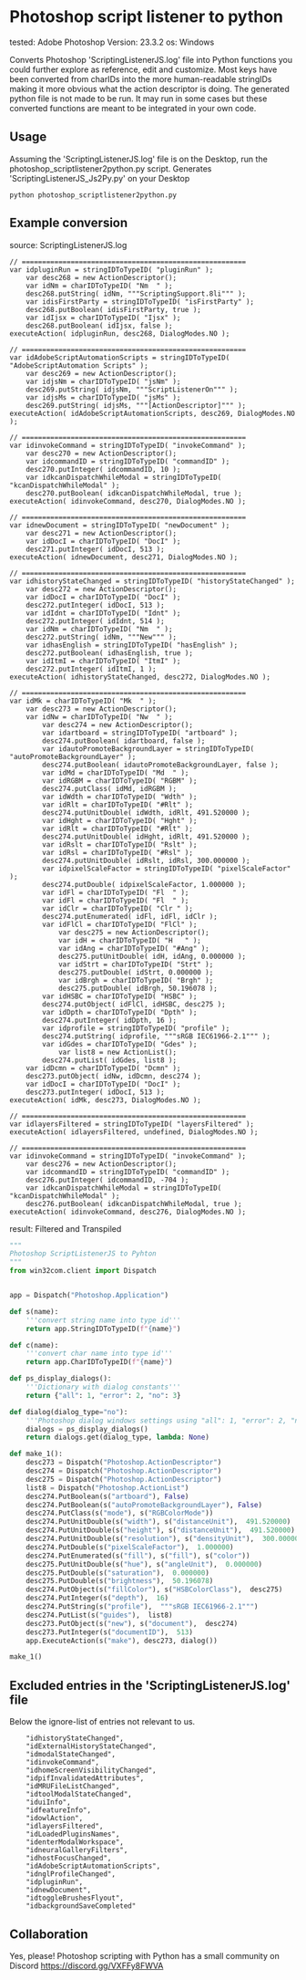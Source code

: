 # Photoshop script listener to python 
tested: Adobe Photoshop Version: 23.3.2
os: Windows

Converts Photoshop 'ScriptingListenerJS.log' file into Python functions you could further explore as reference, edit and customize.
Most keys have been converted from charIDs into the more human-readable stringIDs making it more obvious what the action descriptor is doing.
The generated python file is not made to be run. It may run in some cases but these converted functions are meant to be integrated in your own code.

## Usage

Assuming the 'ScriptingListenerJS.log' file is on the Desktop, run the photoshop_scriptlistener2python.py script. 
Generates 'ScriptingListenerJS_Js2Py.py' on your Desktop

```shell
python photoshop_scriptlistener2python.py
```

## Example conversion

source: ScriptingListenerJS.log
```log
// =======================================================
var idpluginRun = stringIDToTypeID( "pluginRun" );
    var desc268 = new ActionDescriptor();
    var idNm = charIDToTypeID( "Nm  " );
    desc268.putString( idNm, """ScriptingSupport.8li""" );
    var idisFirstParty = stringIDToTypeID( "isFirstParty" );
    desc268.putBoolean( idisFirstParty, true );
    var idIjsx = charIDToTypeID( "Ijsx" );
    desc268.putBoolean( idIjsx, false );
executeAction( idpluginRun, desc268, DialogModes.NO );

// =======================================================
var idAdobeScriptAutomationScripts = stringIDToTypeID( "AdobeScriptAutomation Scripts" );
    var desc269 = new ActionDescriptor();
    var idjsNm = charIDToTypeID( "jsNm" );
    desc269.putString( idjsNm, """ScriptListenerOn""" );
    var idjsMs = charIDToTypeID( "jsMs" );
    desc269.putString( idjsMs, """[ActionDescriptor]""" );
executeAction( idAdobeScriptAutomationScripts, desc269, DialogModes.NO );

// =======================================================
var idinvokeCommand = stringIDToTypeID( "invokeCommand" );
    var desc270 = new ActionDescriptor();
    var idcommandID = stringIDToTypeID( "commandID" );
    desc270.putInteger( idcommandID, 10 );
    var idkcanDispatchWhileModal = stringIDToTypeID( "kcanDispatchWhileModal" );
    desc270.putBoolean( idkcanDispatchWhileModal, true );
executeAction( idinvokeCommand, desc270, DialogModes.NO );

// =======================================================
var idnewDocument = stringIDToTypeID( "newDocument" );
    var desc271 = new ActionDescriptor();
    var idDocI = charIDToTypeID( "DocI" );
    desc271.putInteger( idDocI, 513 );
executeAction( idnewDocument, desc271, DialogModes.NO );

// =======================================================
var idhistoryStateChanged = stringIDToTypeID( "historyStateChanged" );
    var desc272 = new ActionDescriptor();
    var idDocI = charIDToTypeID( "DocI" );
    desc272.putInteger( idDocI, 513 );
    var idIdnt = charIDToTypeID( "Idnt" );
    desc272.putInteger( idIdnt, 514 );
    var idNm = charIDToTypeID( "Nm  " );
    desc272.putString( idNm, """New""" );
    var idhasEnglish = stringIDToTypeID( "hasEnglish" );
    desc272.putBoolean( idhasEnglish, true );
    var idItmI = charIDToTypeID( "ItmI" );
    desc272.putInteger( idItmI, 1 );
executeAction( idhistoryStateChanged, desc272, DialogModes.NO );

// =======================================================
var idMk = charIDToTypeID( "Mk  " );
    var desc273 = new ActionDescriptor();
    var idNw = charIDToTypeID( "Nw  " );
        var desc274 = new ActionDescriptor();
        var idartboard = stringIDToTypeID( "artboard" );
        desc274.putBoolean( idartboard, false );
        var idautoPromoteBackgroundLayer = stringIDToTypeID( "autoPromoteBackgroundLayer" );
        desc274.putBoolean( idautoPromoteBackgroundLayer, false );
        var idMd = charIDToTypeID( "Md  " );
        var idRGBM = charIDToTypeID( "RGBM" );
        desc274.putClass( idMd, idRGBM );
        var idWdth = charIDToTypeID( "Wdth" );
        var idRlt = charIDToTypeID( "#Rlt" );
        desc274.putUnitDouble( idWdth, idRlt, 491.520000 );
        var idHght = charIDToTypeID( "Hght" );
        var idRlt = charIDToTypeID( "#Rlt" );
        desc274.putUnitDouble( idHght, idRlt, 491.520000 );
        var idRslt = charIDToTypeID( "Rslt" );
        var idRsl = charIDToTypeID( "#Rsl" );
        desc274.putUnitDouble( idRslt, idRsl, 300.000000 );
        var idpixelScaleFactor = stringIDToTypeID( "pixelScaleFactor" );
        desc274.putDouble( idpixelScaleFactor, 1.000000 );
        var idFl = charIDToTypeID( "Fl  " );
        var idFl = charIDToTypeID( "Fl  " );
        var idClr = charIDToTypeID( "Clr " );
        desc274.putEnumerated( idFl, idFl, idClr );
        var idFlCl = charIDToTypeID( "FlCl" );
            var desc275 = new ActionDescriptor();
            var idH = charIDToTypeID( "H   " );
            var idAng = charIDToTypeID( "#Ang" );
            desc275.putUnitDouble( idH, idAng, 0.000000 );
            var idStrt = charIDToTypeID( "Strt" );
            desc275.putDouble( idStrt, 0.000000 );
            var idBrgh = charIDToTypeID( "Brgh" );
            desc275.putDouble( idBrgh, 50.196078 );
        var idHSBC = charIDToTypeID( "HSBC" );
        desc274.putObject( idFlCl, idHSBC, desc275 );
        var idDpth = charIDToTypeID( "Dpth" );
        desc274.putInteger( idDpth, 16 );
        var idprofile = stringIDToTypeID( "profile" );
        desc274.putString( idprofile, """sRGB IEC61966-2.1""" );
        var idGdes = charIDToTypeID( "Gdes" );
            var list8 = new ActionList();
        desc274.putList( idGdes, list8 );
    var idDcmn = charIDToTypeID( "Dcmn" );
    desc273.putObject( idNw, idDcmn, desc274 );
    var idDocI = charIDToTypeID( "DocI" );
    desc273.putInteger( idDocI, 513 );
executeAction( idMk, desc273, DialogModes.NO );

// =======================================================
var idlayersFiltered = stringIDToTypeID( "layersFiltered" );
executeAction( idlayersFiltered, undefined, DialogModes.NO );

// =======================================================
var idinvokeCommand = stringIDToTypeID( "invokeCommand" );
    var desc276 = new ActionDescriptor();
    var idcommandID = stringIDToTypeID( "commandID" );
    desc276.putInteger( idcommandID, -704 );
    var idkcanDispatchWhileModal = stringIDToTypeID( "kcanDispatchWhileModal" );
    desc276.putBoolean( idkcanDispatchWhileModal, true );
executeAction( idinvokeCommand, desc276, DialogModes.NO );

```

result: Filtered and Transpiled
```py
"""
Photoshop ScriptListenerJS to Pyhton
"""
from win32com.client import Dispatch


app = Dispatch("Photoshop.Application")

def s(name):
    '''convert string name into type id'''
    return app.StringIDToTypeID(f"{name}")

def c(name):
    '''convert char name into type id'''
    return app.CharIDToTypeID(f"{name}")

def ps_display_dialogs():
    '''Dictionary with dialog constants'''
    return {"all": 1, "error": 2, "no": 3}

def dialog(dialog_type="no"):
    '''Photoshop dialog windows settings using "all": 1, "error": 2, "no": 3'''
    dialogs = ps_display_dialogs()
    return dialogs.get(dialog_type, lambda: None)

def make_1():
    desc273 = Dispatch("Photoshop.ActionDescriptor")
    desc274 = Dispatch("Photoshop.ActionDescriptor")
    desc275 = Dispatch("Photoshop.ActionDescriptor")
    list8 = Dispatch("Photoshop.ActionList")
    desc274.PutBoolean(s("artboard"), False)
    desc274.PutBoolean(s("autoPromoteBackgroundLayer"), False)
    desc274.PutClass(s("mode"), s("RGBColorMode"))
    desc274.PutUnitDouble(s("width"), s("distanceUnit"),  491.520000)
    desc274.PutUnitDouble(s("height"), s("distanceUnit"),  491.520000)
    desc274.PutUnitDouble(s("resolution"), s("densityUnit"),  300.000000)
    desc274.PutDouble(s("pixelScaleFactor"),  1.000000)
    desc274.PutEnumerated(s("fill"), s("fill"), s("color"))
    desc275.PutUnitDouble(s("hue"), s("angleUnit"),  0.000000)
    desc275.PutDouble(s("saturation"),  0.000000)
    desc275.PutDouble(s("brightness"),  50.196078)
    desc274.PutObject(s("fillColor"), s("HSBColorClass"),  desc275)
    desc274.PutInteger(s("depth"),  16)
    desc274.PutString(s("profile"),  """sRGB IEC61966-2.1""")
    desc274.PutList(s("guides"),  list8)
    desc273.PutObject(s("new"), s("document"),  desc274)
    desc273.PutInteger(s("documentID"),  513)
    app.ExecuteAction(s("make"), desc273, dialog())

make_1()

```

## Excluded entries in the 'ScriptingListenerJS.log' file

Below the ignore-list of entries not relevant to us.

        "idhistoryStateChanged",
        "idExternalHistoryStateChanged",
        "idmodalStateChanged",
        "idinvokeCommand",
        "idhomeScreenVisibilityChanged",
        "idpifInvalidatedAttributes",
        "idMRUFileListChanged",
        "idtoolModalStateChanged",
        "iduiInfo",
        "idfeatureInfo",
        "idowlAction",
        "idlayersFiltered",
        "idLoadedPluginsNames",
        "identerModalWorkspace",
        "idneuralGalleryFilters",
        "idhostFocusChanged",
        "idAdobeScriptAutomationScripts",
        "idnglProfileChanged",
        "idpluginRun",
        "idnewDocument",
        "idtoggleBrushesFlyout",
        "idbackgroundSaveCompleted"
 

## Collaboration 

Yes, please! Photoshop scripting with Python has a small community on Discord https://discord.gg/VXFFy8FWVA

